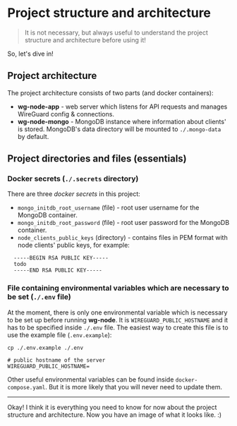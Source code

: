 # Project structure and architecture

> It is not necessary, but always useful to understand the project structure and architecture before using it!

So, let's dive in!

## Project architecture

The project architecture consists of two parts (and docker containers):

- **wg-node-app** - web server which listens for API requests and manages WireGuard config & connections.
- **wg-node-mongo** - MongoDB instance where information about clients' is stored.
  MongoDB's data directory will be mounted to `./.mongo-data` by default.

## Project directories and files (essentials)

### Docker secrets (`./.secrets` directory)

There are three _docker secrets_ in this project:

- `mongo_initdb_root_username` (file) - root user username for the MongoDB container.
- `mongo_initdb_root_password` (file) - root user password for the MongoDB container.
- `node_clients_public_keys` (directory) - contains files in PEM format with node clients' public keys,
  for example:

```title=".secrets/node_clients_public_keys/example.pem"
  -----BEGIN RSA PUBLIC KEY-----
  todo
  -----END RSA PUBLIC KEY-----

```

### File containing environmental variables which are necessary to be set (`./.env` file)

At the moment, there is only one environmental variable which is necessary to be set up before running
**wg-node**. It is `WIREGUARD_PUBLIC_HOSTNAME` and it has to be specified inside `./.env` file.
The easiest way to create this file is to use the example file (`.env.example`):

```shell
cp ./.env.example ./.env
```

```dotenv title=".env"
# public hostname of the server
WIREGUARD_PUBLIC_HOSTNAME=
```

Other useful environmental variables can be found inside `docker-compose.yaml`.
But it is more likely that you will never need to update them.

---

Okay! I think it is everything you need to know for now about the project structure and architecture.
Now you have an image of what it looks like. :)